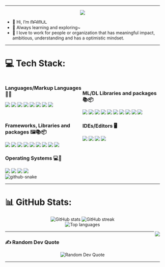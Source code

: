 

---
<p align="center">
  <img src="https://visitcount.itsvg.in/api?id=maimul&icon=0&color=0" />
</p>

- 👋 Hi, I’m ᗰᗩIᗰᑌᒪ
- 🌱 Always learning and exploring~
- 🎯 I love to work for people or organization that has meaningful impact, ambitious, understanding and has a optimistic mindset.

---
# 💻 Tech Stack:
<div style="display: grid; grid-template-columns: 1fr 1fr;">
    <div>
        <!-- Content for first column goes here -->
        <h3>Languages/Markup Languages 🔡🌐 </h3>
        <img style="display:inline-block" src="https://img.shields.io/badge/python-3670A0?style=for-the-badge&logo=python&logoColor=ffdd54"/>
        <img src="https://img.shields.io/badge/r-%23276DC3.svg?style=for-the-badge&logo=r&logoColor=white"/>
        <img src="https://img.shields.io/badge/dart-%230175C2.svg?style=for-the-badge&logo=dart&logoColor=white"/>
        <img src="https://img.shields.io/badge/c++-%2300599C.svg?style=for-the-badge&logo=c%2B%2B&logoColor=white"/>
        <img src="https://img.shields.io/badge/c%23-%23239120.svg?style=for-the-badge&logo=c-sharp&logoColor=white"/>
        <imh src="https://img.shields.io/badge/c-%2300599C.svg?style=for-the-badge&logo=c&logoColor=white"/>
        <imh src="https://img.shields.io/badge/mysql-%2300f.svg?style=for-the-badge&logo=mysql&logoColor=white"/>
        <img src="https://img.shields.io/badge/html-%23E34F26.svg?style=for-the-badge&logo=html5&logoColor=white"/>
        <img src="https://img.shields.io/badge/css-%231572B6.svg?style=for-the-badge&logo=css3&logoColor=white"/>
        <img src="https://img.shields.io/badge/javascript-%23323330.svg?style=for-the-badge&logo=javascript&logoColor=%23F7DF1E"/>
    </div>
    <div>
        <!-- Content for second column goes here -->
        <br/>
        <h3>ML/DL Libraries and packages 📚📦</h3>
        <img src="https://img.shields.io/badge/Keras-%23D00000.svg?style=for-the-badge&logo=Keras&logoColor=white"/>
        <img src="https://img.shields.io/badge/Matplotlib-%23ffffff.svg?style=for-the-badge&logo=Matplotlib&logoColor=black"/>
        <img src="https://img.shields.io/badge/mlflow-%23d9ead3.svg?style=for-the-badge&logo=numpy&logoColor=blue"/>
        <img src="https://img.shields.io/badge/numpy-%23013243.svg?style=for-the-badge&logo=numpy&logoColor=white"/>
        <img src="https://img.shields.io/badge/pandas-%23150458.svg?style=for-the-badge&logo=pandas&logoColor=white"/>
        <img src="https://img.shields.io/badge/Plotly-%233F4F75.svg?style=for-the-badge&logo=plotly&logoColor=white"/>
        <img src="https://img.shields.io/badge/PyTorch-%23EE4C2C.svg?style=for-the-badge&logo=PyTorch&logoColor=white"/>
        <img src="https://img.shields.io/badge/scikit--learn-%23F7931E.svg?style=for-the-badge&logo=scikit-learn&logoColor=white"/>
        <img src="https://img.shields.io/badge/SciPy-%230C55A5.svg?style=for-the-badge&logo=scipy&logoColor=%white"/>
        <img src="https://img.shields.io/badge/TensorFlow-%23FF6F00.svg?style=for-the-badge&logo=TensorFlow&logoColor=white"/>
    </div>
    <div>
        <!-- Content for third column goes here -->
        <h3>Frameworks, Libraries and packages 🖼️📚📦</h3>
        <img src="https://img.shields.io/badge/-selenium-%43B02A?style=for-the-badge&logo=selenium&logoColor=white"/>
        <img src="https://img.shields.io/badge/django-%23092E20.svg?style=for-the-badge&logo=django&logoColor=white"/>
        <img src="https://img.shields.io/badge/Flutter-%2302569B.svg?style=for-the-badge&logo=Flutter&logoColor=white"/>
        <img src="https://img.shields.io/badge/Anaconda-%2344A833.svg?style=for-the-badge&logo=anaconda&logoColor=white"/>
        <img src="https://img.shields.io/badge/Apache%20Hive-FDEE21?style=for-the-badge&logo=apachehive&logoColor=black"/>
        <img src="https://img.shields.io/badge/Apache%20Hadoop-66CCFF?style=for-the-badge&logo=apachehadoop&logoColor=black"/>
        <img src="https://img.shields.io/badge/chakra-%234ED1C5.svg?style=for-the-badge&logo=chakraui&logoColor=white"/>
        <img src="https://img.shields.io/badge/jinja-white.svg?style=for-the-badge&logo=jinja&logoColor=black"/>
        <img src="https://img.shields.io/badge/NPM-%23CB3837.svg?style=for-the-badge&logo=npm&logoColor=white"/>
    </div>
    <div>
        <!-- Content for fourth column goes here -->
        <h3> IDEs/Editors 🖥️</h3>
        <img src="https://img.shields.io/badge/RStudio-4285F4?style=for-the-badge&logo=rstudio&logoColor=white"/>
        <img src="https://img.shields.io/badge/Visual%20Studio%20Code-0078d7.svg?style=for-the-badge&logo=visual-studio-code&logoColor=white"/>
        <img src="https://img.shields.io/badge/VIM-%2311AB00.svg?style=for-the-badge&logo=vim&logoColor=white"/>
        <img src="https://img.shields.io/badge/Xcode-007ACC?style=for-the-badge&logo=Xcode&logoColor=white"/>
    </div>
    <div>
        <!-- Content for fifth column goes here -->
        <h3>Operating Systems 💻📱</h3>
        <img src="https://img.shields.io/badge/Ubuntu-E95420?style=for-the-badge&logo=ubuntu&logoColor=white"/>
        <img src="https://img.shields.io/badge/Windows-0078D6?style=for-the-badge&logo=windows&logoColor=white"/>
        <img src="https://img.shields.io/badge/macOS-000000?style=for-the-badge&logo=apple&logoColor=white"/>
        <img src="https://img.shields.io/badge/RHEL-EE0000?style=for-the-badge&logo=redhat&logoColor=white"/>
    </div><br/><br/>
</div>

<picture>
  <source media="(prefers-color-scheme: dark)" srcset="https://raw.githubusercontent.com/tobiasmeyhoefer/tobiasmeyhoefer/output/github-snake-dark.svg" />
  <source media="(prefers-color-scheme: light)" srcset="https://raw.githubusercontent.com/tobiasmeyhoefer/tobiasmeyhoefer/output/github-snake.svg" />
  <img alt="github-snake" src="https://raw.githubusercontent.com/tobiasmeyhoefer/tobiasmeyhoefer/output/github-snake.svg" />
</picture>


---
# 📊 GitHub Stats:

<p align="center">
    <img src="https://github-readme-stats.vercel.app/api?username=maimul&theme=dark&hide_border=false&include_all_commits=true&count_private=true" alt="GitHub stats"/>
    <img src="https://github-readme-streak-stats.herokuapp.com/?user=maimul&theme=dark&hide_border=false" alt="GitHub streak"/><br/>
    <img src="https://github-readme-stats.vercel.app/api/top-langs/?username=maimul&theme=dark&hide_border=false&include_all_commits=false&count_private=false&layout=compact" alt="Top languages"/>
</p>


 <a href='https://linkedin.com/in/maimul'><img align='right' src='https://media.tenor.com/GLZZKZJyJAEAAAAM/dance-dancing-duck.gif'/></a>

---
### ✍️ Random Dev Quote
<p align='center'>
  <img src="https://quotes-github-readme.vercel.app/api?type=horizontal&theme=merko"
       alt='Random Dev Quote'/>

---


